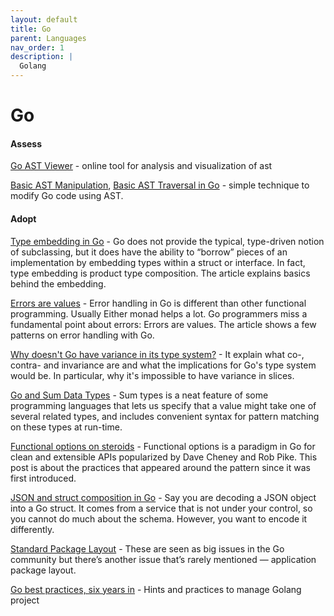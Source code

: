 ```yaml
---
layout: default
title: Go
parent: Languages
nav_order: 1
description: |
  Golang
---
```


# Go

#### Assess

[Go AST Viewer](http://goast.yuroyoro.net) - online tool for analysis and visualization of ast

[Basic AST Manipulation](https://zupzup.org/ast-manipulation-go/), [Basic AST Traversal in Go](https://zupzup.org/go-ast-traversal/) - simple technique to modify Go code using AST.

#### Adopt

[Type embedding in Go](https://travix.io/type-embedding-in-go-ba40dd4264df) - Go does not provide the typical, type-driven notion of subclassing, but it does have the ability to “borrow” pieces of an implementation by embedding types within a struct or interface. In fact, type embedding is product type composition. The article explains basics behind the embedding.

[Errors are values](https://blog.golang.org/errors-are-values) - Error handling in Go is different than other functional programming. Usually Either monad helps a lot. Go programmers miss a fundamental point about errors: Errors are values. The article shows a few patterns on error handling with Go. 

[Why doesn't Go have variance in its type system?](https://blog.merovius.de/2018/06/03/why-doesnt-go-have-variance-in.html) - It explain what co-, contra- and invariance are and what the implications for Go's type system would be. In particular, why it's impossible to have variance in slices.

[Go and Sum Data Types](https://eli.thegreenplace.net/2018/go-and-algebraic-data-types/) - Sum types is a neat feature of some programming languages that lets us specify that a value might take one of several related types, and includes convenient syntax for pattern matching on these types at run-time.

[Functional options on steroids](https://sagikazarmark.hu/blog/functional-options-on-steroids/) - Functional options is a paradigm in Go for clean and extensible APIs popularized by Dave Cheney and Rob Pike. This post is about the practices that appeared around the pattern since it was first introduced.

[JSON and struct composition in Go](https://attilaolah.eu/2014/09/10/json-and-struct-composition-in-go/) - Say you are decoding a JSON object into a Go struct. It comes from a service that is not under your control, so you cannot do much about the schema. However, you want to encode it differently.

[Standard Package Layout](https://medium.com/@benbjohnson/standard-package-layout-7cdbc8391fc1) - These are seen as big issues in the Go community but there’s another issue that’s rarely mentioned — application package layout.

[Go best practices, six years in](https://peter.bourgon.org/go-best-practices-2016/) - Hints and practices to manage Golang project  

